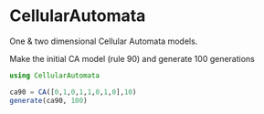 CellularAutomata
===================

One & two dimensional Cellular Automata models.

Make the initial CA model (rule 90) and generate 100 generations
```julia
using CellularAutomata

ca90 = CA([0,1,0,1,1,0,1,0],10)
generate(ca90, 100)
```


